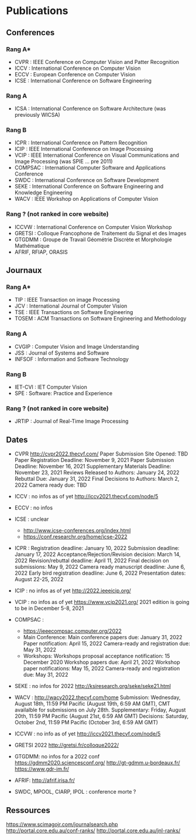 # Publications

## Conferences

### Rang A*

* CVPR : IEEE Conference on Computer Vision and Patter Recognition
* ICCV : International Conference on Computer Vision
* ECCV : European Conference on Computer Vision
* ICSE : International Conference on Software Engineering

### Rang A

* ICSA : International Conference on Software Architecture (was previously WICSA)

### Rang B

* ICPR : International Conference on Pattern Recognition
* ICIP : IEEE International Conference on Image Processing
* VCIP : IEEE International Conference on Visual Communications and Image Processing (was SPIE ... pre 2011)
* COMPSAC : International Computer Software and Applications Conference
* SWDC : International Conference on Software Development
* SEKE : International Conference on Software Engineering and Knowledge Engineering
* WACV : IEEE Workshop on Applications of Computer Vision

### Rang ? (not ranked in core website)

* ICCVW : International Conference on Computer Vision Workshop
* GRETSI : Colloque Francophone de Traitement du Signal et des Images
* GTGDMM : Groupe de Travail Géométrie Discrète et Morphologie Mathématique
* AFRIF, RFIAP, ORASIS

## Journaux

### Rang A*

* TIP : IEEE Transaction on image Processing
* JCV : International Journal of Computer Vision
* TSE : IEEE Transactions on Software Engineering
* TOSEM : ACM Transactions on Software Engineering and Methodology

### Rang A

* CVGIP : Computer Vision and Image Understanding
* JSS : Journal of Systems and Software
* INFSOF : Information and Software Technology

### Rang B

* IET-CVI : IET Computer Vision 
* SPE : Software: Practice and Experience

### Rang ? (not ranked in core website)

* JRTIP : Journal of Real-Time Image Processing 

## Dates

* CVPR
  http://cvpr2022.thecvf.com/
  Paper Submission Site Opened: TBD
  Paper Registration Deadline: November 9, 2021
  Paper Submission Deadline: November 16, 2021
  Supplementary Materials Deadline: November 23, 2021
  Reviews Released to Authors: January 24, 2022
  Rebuttal Due: January 31, 2022
  Final Decisions to Authors: March 2, 2022
  Camera ready due: TBD

* ICCV : no infos as of yet
  http://iccv2021.thecvf.com/node/5

* ECCV : no infos

* ICSE : unclear
  * http://www.icse-conferences.org/index.html
  * https://conf.researchr.org/home/icse-2022

* ICPR :
  Registration deadline: January 10, 2022
  Submission deadline: January 17, 2022
  Acceptance/Rejection/Revision decision: March 14, 2022
  Revision/rebuttal deadline: April 11, 2022
  Final decision on submissions: May 9, 2022
  Camera ready manuscript deadline: June 6, 2022
  Early bird registration deadline: June 6, 2022
  Presentation dates: August 22-25, 2022

* ICIP : no infos as of yet
  http://2022.ieeeicip.org/

* VCIP : no infos as of yet
  https://www.vcip2021.org/
  2021 edition is going to be in December 5-8, 2021

* COMPSAC :
  * https://ieeecompsac.computer.org/2022
  * Main Conference:
    Main conference papers due: January 31, 2022
    Paper notification: April 15, 2022
    Camera-ready and registration due: May 31, 2022
  * Workshops:
    Workshops proposal acceptance notification: 15 December 2020
    Workshop papers due: April 21, 2022
    Workshop paper notifications: May 15, 2022
    Camera-ready and registration due: May 31, 2022

* SEKE : no infos for 2022
  http://ksiresearch.org/seke/seke21.html

* WACV :
  http://wacv2022.thecvf.com/home
  Submission: Wednesday, August 18th, 11:59 PM Pacific (August 19th, 6:59 AM GMT), CMT availalble for submissions on July 28th.
  Supplementary: Friday, August 20th, 11:59 PM Pacific (August 21st, 6:59 AM GMT)
  Decisions: Saturday, October 2nd, 11:59 PM Pacific (October 3rd, 6:59 AM GMT)

* ICCVW : no info as of yet
  http://iccv2021.thecvf.com/node/5

* GRETSI 2022
  http://gretsi.fr/colloque2022/

* GTGDMM: no infos for a 2022 conf
  https://gdmm2020.sciencesconf.org/
  http://gt-gdmm.u-bordeaux.fr/
  https://www.gdr-im.fr/

* AFRIF: http://afrif.irisa.fr/

* SWDC, MPOOL, CIARP, IPOL : conference morte ?

## Ressources

https://www.scimagojr.com/journalsearch.php
http://portal.core.edu.au/conf-ranks/
http://portal.core.edu.au/jnl-ranks/
